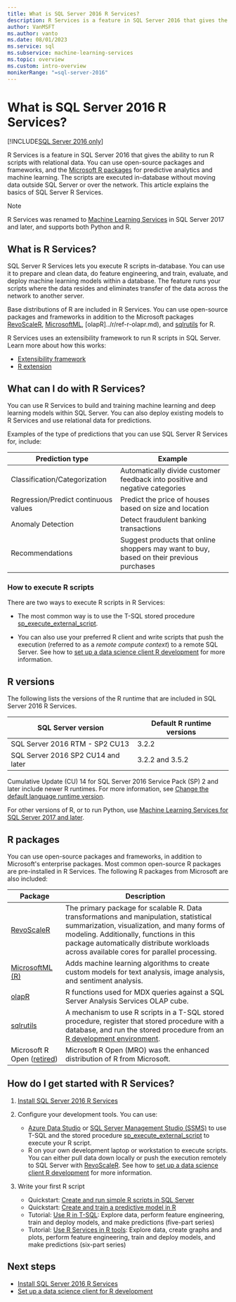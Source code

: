 ```yaml
---
title: What is SQL Server 2016 R Services?
description: R Services is a feature in SQL Server 2016 that gives the ability to run R scripts with relational data. You can use open-source packages and frameworks, and the Microsoft R packages for predictive analytics and machine learning. The scripts are executed in-database without moving data outside SQL Server or over the network. This article explains the basics of SQL Server R Services.
author: VanMSFT
ms.author: vanto
ms.date: 08/01/2023
ms.service: sql
ms.subservice: machine-learning-services
ms.topic: overview
ms.custom: intro-overview
monikerRange: "=sql-server-2016"
---
```

# What is SQL Server 2016 R Services?

[!INCLUDE[SQL Server 2016 only](../../includes/applies-to-version/sqlserver2016-only.md)]

R Services is a feature in SQL Server 2016 that gives the ability to run R scripts with relational data. You can use open-source packages and frameworks, and the [Microsoft R packages](#packages) for predictive analytics and machine learning. The scripts are executed in-database without moving data outside SQL Server or over the network. This article explains the basics of SQL Server R Services.

> [!Note]
> R Services was renamed to [Machine Learning Services](../sql-server-machine-learning-services.md) in SQL Server 2017 and later, and supports both Python and R.

## What is R Services?

SQL Server R Services lets you execute R scripts in-database. You can use it to prepare and clean data, do feature engineering, and train, evaluate, and deploy machine learning models within a database. The feature runs your scripts where the data resides and eliminates transfer of the data across the network to another server.

Base distributions of R are included in R Services. You can use open-source packages and frameworks in addition to the Microsoft packages [RevoScaleR](../r/ref-r-revoscaler.md), [MicrosoftML](../r/ref-r-microsoftml.md), [olapR]../r/ref-r-olapr.md), and [sqlrutils](../r/ref-r-sqlrutils.md) for R.

R Services uses an extensibility framework to run R scripts in SQL Server. Learn more about how this works:

+ [Extensibility framework](../concepts/extensibility-framework.md)
+ [R extension](../concepts/extension-r.md)

## What can I do with R Services?

You can use R Services to build and training machine learning and deep learning models within SQL Server. You can also deploy existing models to R Services and use relational data for predictions.

Examples of the type of predictions that you can use SQL Server R Services for, include:

|Prediction type|Example|
|-|-|
|Classification/Categorization|Automatically divide customer feedback into positive and negative categories|
|Regression/Predict continuous values|Predict the price of houses based on size and location|
|Anomaly Detection|Detect fraudulent banking transactions |
|Recommendations|Suggest products that online shoppers may want to buy, based on their previous purchases|

### How to execute R scripts

There are two ways to execute R scripts in R Services:

+ The most common way is to use the T-SQL stored procedure [sp_execute_external_script](../../relational-databases/system-stored-procedures/sp-execute-external-script-transact-sql.md).

+ You can also use your preferred R client and write scripts that push the execution (referred to as a *remote compute context*) to a remote SQL Server. See how to [set up a data science client R development](../r/set-up-data-science-client.md) for more information.

<a name="version"></a>

## R versions

The following lists the versions of the R runtime that are included in SQL Server 2016 R Services.

SQL Server version | Default R runtime versions |
|-|-|
| SQL Server 2016 RTM - SP2 CU13 | 3.2.2 |
| SQL Server 2016 SP2 CU14 and later | 3.2.2 and 3.5.2 |

Cumulative Update (CU) 14 for SQL Server 2016 Service Pack (SP) 2 and later include newer R runtimes. For more information, see [Change the default language runtime version](../install/change-default-language-runtime-version.md).

For other versions of R, or to run Python, use [Machine Learning Services for SQL Server 2017 and later](../sql-server-machine-learning-services.md).

<a name="packages"></a>

## R packages

You can use open-source packages and frameworks, in addition to Microsoft's enterprise packages. Most common open-source R packages are pre-installed in R Services. The following R packages from Microsoft are also included:

| Package | Description |
|-|-|
| [RevoScaleR](../r/ref-r-revoscaler.md) | The primary package for scalable R. Data transformations and manipulation, statistical summarization, visualization, and many forms of modeling. Additionally, functions in this package automatically distribute workloads across available cores for parallel processing. |
| [MicrosoftML (R)](../r/ref-r-microsoftml.md) | Adds machine learning algorithms to create custom models for text analysis, image analysis, and sentiment analysis. |
| [olapR](../r/ref-r-olapr.md) | R functions used for MDX queries against a SQL Server Analysis Services OLAP cube. |
| [sqlrutils](../r/ref-r-sqlrutils.md) | A mechanism to use R scripts in a T-SQL stored procedure, register that stored procedure with a database, and run the stored procedure from an [R development environment](../r/set-up-data-science-client.md). |
| Microsoft R Open ([retired](https://techcommunity.microsoft.com/t5/azure-sql-blog/microsoft-r-application-network-retirement/ba-p/3707161)) | Microsoft R Open (MRO) was the enhanced distribution of R from Microsoft. |

## How do I get started with R Services?

1. [Install SQL Server 2016 R Services](../install/sql-r-services-windows-install.md)

1. Configure your development tools. You can use:

    + [Azure Data Studio](/azure-data-studio/what-is-azure-data-studio) or [SQL Server Management Studio (SSMS)](../../ssms/sql-server-management-studio-ssms.md) to use T-SQL and the stored procedure [sp_execute_external_script](../../relational-databases/system-stored-procedures/sp-execute-external-script-transact-sql.md) to execute your R script.
    + R on your own development laptop or workstation to execute scripts. You can either pull data down locally or push the execution remotely to SQL Server with [RevoScaleR](../r/ref-r-revoscaler.md). See how to [set up a data science client R development](../r/set-up-data-science-client.md) for more information.

1. Write your first R script

    + Quickstart: [Create and run simple R scripts in SQL Server](../tutorials/quickstart-r-create-script.md)
    + Quickstart: [Create and train a predictive model in R](../tutorials/quickstart-r-train-score-model.md)
    + Tutorial: [Use R in T-SQL](../tutorials/r-taxi-classification-introduction.md): Explore data, perform feature engineering, train and deploy models, and make predictions (five-part series)
    + Tutorial: [Use R Services in R tools](../tutorials/walkthrough-data-science-end-to-end-walkthrough.md): Explore data, create graphs and plots, perform feature engineering, train and deploy models, and make predictions (six-part series)

## Next steps

+ [Install SQL Server 2016 R Services](../install/sql-r-services-windows-install.md)
+ [Set up a data science client for R development](../r/set-up-data-science-client.md)
